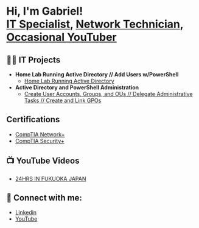 <h1>Hi, I'm Gabriel! <br/><a href="https://www.linkedin.com/in/gabrieldphillips/">IT Specialist</a>, <a href="https://www.linkedin.com/in/gabrieldphillips/">Network Technician</a>, <a href="https://www.youtube.com/@GabrielVids">Occasional YouTuber</a></h1>

<h2>👨‍💻 IT Projects</h2>

- <b>Home Lab Running Active Directory // Add Users w/PowerShell</b>
  - [Home Lab Running Active Directory](https://github.com/Gabriel-Phillips/ActiveDirectoryHomeLab)
- <b>Active Directory and PowerShell Administration</b>
  - [Create User Accounts, Groups, and OUs // Delegate Administrative Tasks // Create and Link GPOs](https://github.com/Gabriel-Phillips/ActiveDirectoryandPowerShellAdministration)


<h2>Certifications</h2>

- [CompTIA Network+](https://i.imgur.com/aCVeSNm.png)
- [CompTIA Security+](https://i.imgur.com/1XYvjmN.png)


<h2>📺 YouTube Videos</h2>

- [24HRS IN FUKUOKA JAPAN](https://www.youtube.com/watch?v=9dxGL17S6d0&t=153s&ab_channel=GabrielVlogs)


<h2> 🤳 Connect with me:</h2>

- [Linkedin](https://linkedin.com/in/gabrieldphillips)
- [YouTube](https://www.youtube.com/@GabrielVids)
